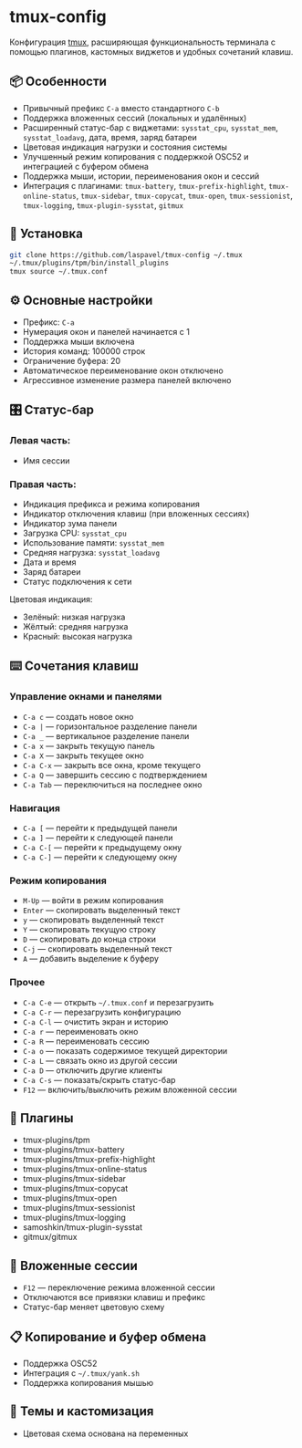 # tmux-config

Конфигурация [tmux](https://github.com/tmux/tmux), расширяющая функциональность терминала с помощью плагинов, кастомных виджетов и удобных сочетаний клавиш.

## 📦 Особенности

- Привычный префикс `C-a` вместо стандартного `C-b`
- Поддержка вложенных сессий (локальных и удалённых)
- Расширенный статус-бар с виджетами: `sysstat_cpu`, `sysstat_mem`, `sysstat_loadavg`, дата, время, заряд батареи
- Цветовая индикация нагрузки и состояния системы
- Улучшенный режим копирования с поддержкой OSC52 и интеграцией с буфером обмена
- Поддержка мыши, истории, переименования окон и сессий
- Интеграция с плагинами: `tmux-battery`, `tmux-prefix-highlight`, `tmux-online-status`, `tmux-sidebar`, `tmux-copycat`, `tmux-open`, `tmux-sessionist`, `tmux-logging`, `tmux-plugin-sysstat`, `gitmux`

## 🚀 Установка

```bash
git clone https://github.com/laspavel/tmux-config ~/.tmux
~/.tmux/plugins/tpm/bin/install_plugins
tmux source ~/.tmux.conf
```

## ⚙️ Основные настройки

- Префикс: `C-a`
- Нумерация окон и панелей начинается с 1
- Поддержка мыши включена
- История команд: 100000 строк
- Ограничение буфера: 20
- Автоматическое переименование окон отключено
- Агрессивное изменение размера панелей включено

## 🎛️ Статус-бар

### Левая часть:

- Имя сессии

### Правая часть:

- Индикация префикса и режима копирования
- Индикатор отключения клавиш (при вложенных сессиях)
- Индикатор зума панели
- Загрузка CPU: `sysstat_cpu`
- Использование памяти: `sysstat_mem`
- Средняя нагрузка: `sysstat_loadavg`
- Дата и время
- Заряд батареи
- Статус подключения к сети

Цветовая индикация:

- Зелёный: низкая нагрузка
- Жёлтый: средняя нагрузка
- Красный: высокая нагрузка

## ⌨️ Сочетания клавиш

### Управление окнами и панелями

- `C-a c` — создать новое окно
- `C-a |` — горизонтальное разделение панели
- `C-a _` — вертикальное разделение панели
- `C-a x` — закрыть текущую панель
- `C-a X` — закрыть текущее окно
- `C-a C-x` — закрыть все окна, кроме текущего
- `C-a Q` — завершить сессию с подтверждением
- `C-a Tab` — переключиться на последнее окно

### Навигация

- `C-a [` — перейти к предыдущей панели
- `C-a ]` — перейти к следующей панели
- `C-a C-[` — перейти к предыдущему окну
- `C-a C-]` — перейти к следующему окну

### Режим копирования

- `M-Up` — войти в режим копирования
- `Enter` — скопировать выделенный текст
- `y` — скопировать выделенный текст
- `Y` — скопировать текущую строку
- `D` — скопировать до конца строки
- `C-j` — скопировать выделенный текст
- `A` — добавить выделение к буферу

### Прочее

- `C-a C-e` — открыть `~/.tmux.conf` и перезагрузить
- `C-a C-r` — перезагрузить конфигурацию
- `C-a C-l` — очистить экран и историю
- `C-a r` — переименовать окно
- `C-a R` — переименовать сессию
- `C-a o` — показать содержимое текущей директории
- `C-a L` — связать окно из другой сессии
- `C-a D` — отключить другие клиенты
- `C-a C-s` — показать/скрыть статус-бар
- `F12` — включить/выключить режим вложенной сессии

## 🧩 Плагины

- tmux-plugins/tpm
- tmux-plugins/tmux-battery
- tmux-plugins/tmux-prefix-highlight
- tmux-plugins/tmux-online-status
- tmux-plugins/tmux-sidebar
- tmux-plugins/tmux-copycat
- tmux-plugins/tmux-open
- tmux-plugins/tmux-sessionist
- tmux-plugins/tmux-logging
- samoshkin/tmux-plugin-sysstat
- gitmux/gitmux

## 🧪 Вложенные сессии

- `F12` — переключение режима вложенной сессии
- Отключаются все привязки клавиш и префикс
- Статус-бар меняет цветовую схему

## 📋 Копирование и буфер обмена

- Поддержка OSC52
- Интеграция с `~/.tmux/yank.sh`
- Поддержка копирования мышью

## 🎨 Темы и кастомизация

- Цветовая схема основана на переменных

